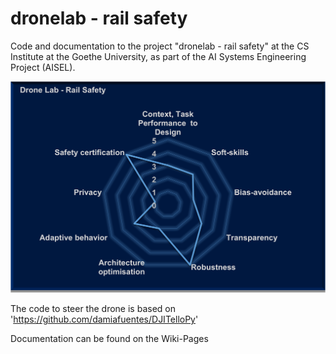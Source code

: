 # dronelab - rail safety
Code and documentation to the project "dronelab - rail safety" at the CS Institute at the Goethe University, as part of the AI Systems Engineering Project (AISEL).


![alt text](https://github.com/ccc-frankfurt/dronelab/blob/9d4c84cb233fdc98954ac615a9b69e3cea668f9b/pics/AILearnignMatrix.png?raw=true)


The code to steer the drone is based on 'https://github.com/damiafuentes/DJITelloPy'



Documentation can be found on the Wiki-Pages
